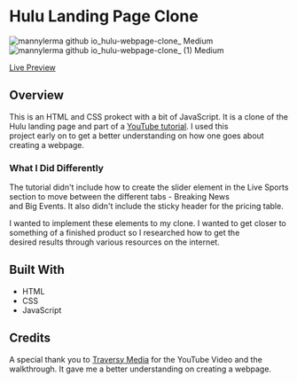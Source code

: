 # Hulu Landing Page Clone
![mannylerma github io_hulu-webpage-clone_ Medium](https://user-images.githubusercontent.com/100965716/200143252-21985018-e9d2-4056-9d28-674663ca3b43.jpeg)
![mannylerma github io_hulu-webpage-clone_ (1) Medium](https://user-images.githubusercontent.com/100965716/200143288-f4807eed-63c0-4bf1-90e4-259fdc83838d.jpeg)

[Live Preview](https://mannylerma.github.io/hulu-webpage-clone/)

## Overview
This is an HTML and CSS prokect with a bit of JavaScript. It is a clone of the Hulu landing page and part of a [YouTube tutorial](https://www.youtube.com/watch?v=9OVLaEjY-Rc&t=3665s). I used this\
project early on to get a better understanding on how one goes about creating a webpage. 

### What I Did Differently
The tutorial didn't include how to create the slider element in the Live Sports section to move between the different tabs - Breaking News\
and Big Events. It also didn't include the sticky header for the pricing table.

I wanted to implement these elements to my clone. I wanted to get closer to something of a finished product so I researched how to get the\
desired results through various resources on the internet.

## Built With
* HTML
* CSS
* JavaScript

## Credits
A special thank you to [Traversy Media](https://www.youtube.com/c/TraversyMedia) for the YouTube Video and the walkthrough. It gave me a better understanding on creating a webpage. 
